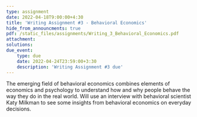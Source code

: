 ```yaml
---
type: assignment
date: 2022-04-18T9:00:00+4:30
title: 'Writing Assignment #3 - Behavioral Economics'
hide_from_announcments: true
pdf: /static_files/assignments/Writing_3_Behavioral_Economics.pdf
attachment: 
solutions: 
due_event: 
    type: due
    date: 2022-04-24T23:59:00+3:30
    description: 'Writing Assignment #3 due'
---
```

The emerging field of behavioral economics combines elements of economics and psychology to understand how and why people behave the way they do in the real world. Will use an interview with behavioral scientist Katy Milkman to see some insights from behavioral economics on everyday decisions. 
